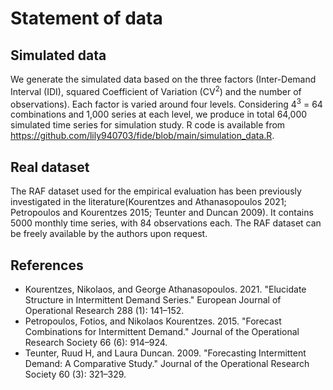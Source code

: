 # Statement of data 

## Simulated data

We generate the simulated data based on the three factors (Inter-Demand Interval (IDI), squared Coefficient of Variation (CV<sup>2</sup>) and the number of observations). Each factor is varied around four levels. Considering 4<sup>3</sup> = 64 combinations and 1,000 series at each level, we produce in total 64,000 simulated time series for simulation study. R code is available from https://github.com/lily940703/fide/blob/main/simulation_data.R. 

## Real dataset
The RAF dataset used for the empirical evaluation has been previously investigated in the literature(Kourentzes and Athanasopoulos 2021; Petropoulos and Kourentzes
2015; Teunter and Duncan 2009). It contains 5000 monthly time series, with 84 observations each. The RAF dataset can be freely available by the authors upon request.


## References

- Kourentzes, Nikolaos, and George Athanasopoulos. 2021. "Elucidate Structure in Intermittent Demand Series." European Journal of Operational Research 288 (1): 141–152.
- Petropoulos, Fotios, and Nikolaos Kourentzes. 2015. "Forecast Combinations for Intermittent Demand." Journal of the Operational Research Society 66 (6): 914–924.
- Teunter, Ruud H, and Laura Duncan. 2009. "Forecasting Intermittent Demand: A Comparative Study." Journal of the Operational Research Society 60 (3): 321–329.

